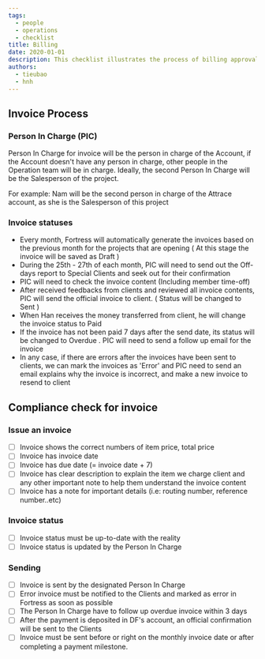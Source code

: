 ```yaml
---
tags: 
  - people
  - operations
  - checklist
title: Billing
date: 2020-01-01
description: This checklist illustrates the process of billing approval.
authors: 
  - tieubao
  - hnh
---
```


## Invoice Process
### Person In Charge (PIC)
Person In Charge for invoice will be the person in charge of the Account, if the Account doesn't have any person in charge, other people in the Operation team will be in charge. Ideally, the second Person In Charge will be the Salesperson of the project. 

For example: Nam will be the second person in charge of the Attrace account, as she is the Salesperson of this project

### Invoice statuses
- Every month, Fortress will automatically generate the invoices based on the previous month for the projects that are opening ( At this stage the invoice will be saved as Draft )
- During the 25th - 27th of each month, PIC will need to send out the Off-days report to Special Clients and seek out for their confirmation
- PIC will need to check the invoice content (Including member time-off)
- After received feedbacks from clients and reviewed all invoice contents, PIC will send the official  invoice to client. ( Status will be changed to Sent )
- When Han receives the money transferred from client, he will change the invoice status to Paid
- If the invoice has not been paid 7 days after the send date, its status will be changed to Overdue . PIC will need to send a follow up email for the invoice
- In any case, if there are errors after the invoices have been sent to clients, we can mark the invoices as 'Error' and PIC need to send an email explains why the invoice is incorrect, and make a new invoice to resend to client

## Compliance check for invoice
### Issue an invoice
- [ ]  Invoice shows the correct numbers of item price, total price
- [ ]  Invoice has invoice date
- [ ]  Invoice has due date (= invoice date + 7)
- [ ]  Invoice has clear description to explain the item we charge client and any other important note to help them understand the invoice content
- [ ]  Invoice has a note for important details (i.e: routing number, reference number..etc)

### Invoice status
- [ ]  Invoice status must be up-to-date with the reality
- [ ]  Invoice status is updated by the Person In Charge

### Sending
- [ ]  Invoice is sent by the designated Person In Charge
- [ ]  Error invoice must be notified to the Clients and marked as error in Fortress as soon as possible
- [ ]  The Person In Charge have to follow up overdue invoice within 3 days
- [ ]  After the payment is deposited in DF's account, an official confirmation will be sent to the Clients
- [ ]  Invoice must be sent before or right on the monthly invoice date or after completing a payment  milestone.
